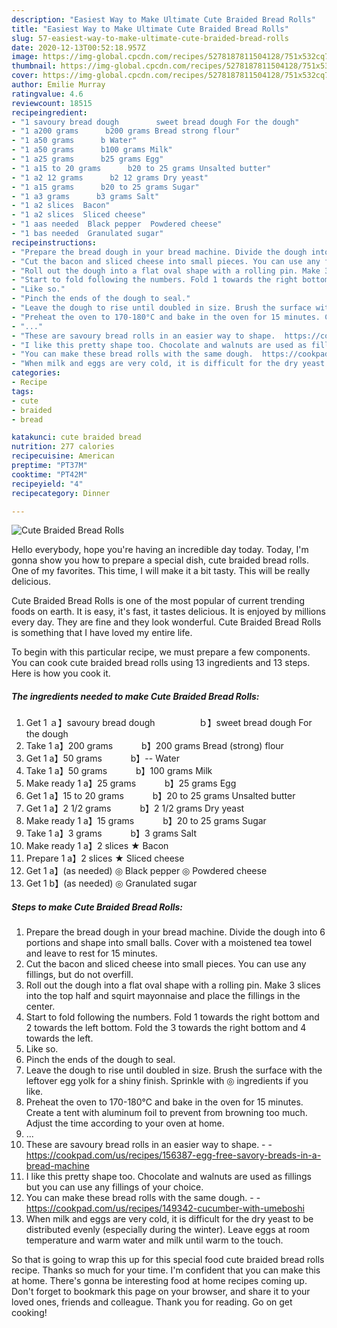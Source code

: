 ```yaml
---
description: "Easiest Way to Make Ultimate Cute Braided Bread Rolls"
title: "Easiest Way to Make Ultimate Cute Braided Bread Rolls"
slug: 57-easiest-way-to-make-ultimate-cute-braided-bread-rolls
date: 2020-12-13T00:52:18.957Z
image: https://img-global.cpcdn.com/recipes/5278187811504128/751x532cq70/cute-braided-bread-rolls-recipe-main-photo.jpg
thumbnail: https://img-global.cpcdn.com/recipes/5278187811504128/751x532cq70/cute-braided-bread-rolls-recipe-main-photo.jpg
cover: https://img-global.cpcdn.com/recipes/5278187811504128/751x532cq70/cute-braided-bread-rolls-recipe-main-photo.jpg
author: Emilie Murray
ratingvalue: 4.6
reviewcount: 18515
recipeingredient:
- "1 savoury bread dough　　　　　sweet bread dough For the dough"
- "1 a200 grams 　　　b200 grams Bread strong flour"
- "1 a50 grams 　　　b Water"
- "1 a50 grams 　　　b100 grams Milk"
- "1 a25 grams 　　　b25 grams Egg"
- "1 a15 to 20 grams 　　　b20 to 25 grams Unsalted butter"
- "1 a2 12 grams 　　　b2 12 grams Dry yeast"
- "1 a15 grams 　　　b20 to 25 grams Sugar"
- "1 a3 grams 　　　b3 grams Salt"
- "1 a2 slices  Bacon"
- "1 a2 slices  Sliced cheese"
- "1 aas needed  Black pepper  Powdered cheese"
- "1 bas needed  Granulated sugar"
recipeinstructions:
- "Prepare the bread dough in your bread machine. Divide the dough into 6 portions and shape into small balls. Cover with a moistened tea towel and leave to rest for 15 minutes."
- "Cut the bacon and sliced cheese into small pieces. You can use any fillings, but do not overfill."
- "Roll out the dough into a flat oval shape with a rolling pin. Make 3 slices into the top half and squirt mayonnaise and place the fillings in the center."
- "Start to fold following the numbers. Fold 1 towards the right bottom and 2 towards the left bottom. Fold the 3 towards the right bottom and 4 towards the left."
- "Like so."
- "Pinch the ends of the dough to seal."
- "Leave the dough to rise until doubled in size. Brush the surface with the leftover egg yolk for a shiny finish. Sprinkle with ◎ ingredients if you like."
- "Preheat the oven to 170-180°C and bake in the oven for 15 minutes. Create a tent with aluminum foil to prevent from browning too much. Adjust the time according to your oven at home."
- "..."
- "These are savoury bread rolls in an easier way to shape.  https://cookpad.com/us/recipes/156387-egg-free-savory-breads-in-a-bread-machine"
- "I like this pretty shape too. Chocolate and walnuts are used as fillings but you can use any fillings of your choice."
- "You can make these bread rolls with the same dough.  https://cookpad.com/us/recipes/149342-cucumber-with-umeboshi"
- "When milk and eggs are very cold, it is difficult for the dry yeast to be distributed evenly (especially during the winter). Leave eggs at room temperature and warm water and milk until warm to the touch."
categories:
- Recipe
tags:
- cute
- braided
- bread

katakunci: cute braided bread 
nutrition: 277 calories
recipecuisine: American
preptime: "PT37M"
cooktime: "PT42M"
recipeyield: "4"
recipecategory: Dinner

---
```



![Cute Braided Bread Rolls](https://img-global.cpcdn.com/recipes/5278187811504128/751x532cq70/cute-braided-bread-rolls-recipe-main-photo.jpg)

Hello everybody, hope you're having an incredible day today. Today, I'm gonna show you how to prepare a special dish, cute braided bread rolls. One of my favorites. This time, I will make it a bit tasty. This will be really delicious.



Cute Braided Bread Rolls is one of the most popular of current trending foods on earth. It is easy, it's fast, it tastes delicious. It is enjoyed by millions every day. They are fine and they look wonderful. Cute Braided Bread Rolls is something that I have loved my entire life.


To begin with this particular recipe, we must prepare a few components. You can cook cute braided bread rolls using 13 ingredients and 13 steps. Here is how you cook it.

<!--inarticleads1-->

##### The ingredients needed to make Cute Braided Bread Rolls:

1. Get 1 ａ】savoury bread dough　　　　　ｂ】sweet bread dough For the dough
1. Take 1 a】200 grams 　　　b】200 grams Bread (strong) flour
1. Get 1 a】50 grams 　　　b】-- Water
1. Take 1 a】50 grams 　　　b】100 grams Milk
1. Make ready 1 a】25 grams 　　　b】25 grams Egg
1. Get 1 a】15 to 20 grams 　　　b】20 to 25 grams Unsalted butter
1. Get 1 a】2 1/2 grams 　　　b】2 1/2 grams Dry yeast
1. Make ready 1 a】15 grams 　　　b】20 to 25 grams Sugar
1. Take 1 a】3 grams 　　　b】3 grams Salt
1. Make ready 1 a】2 slices ★ Bacon
1. Prepare 1 a】2 slices ★ Sliced cheese
1. Get 1 a】(as needed) ◎ Black pepper ◎ Powdered cheese
1. Get 1 b】(as needed) ◎ Granulated sugar




<!--inarticleads2-->

##### Steps to make Cute Braided Bread Rolls:

1. Prepare the bread dough in your bread machine. Divide the dough into 6 portions and shape into small balls. Cover with a moistened tea towel and leave to rest for 15 minutes.
1. Cut the bacon and sliced cheese into small pieces. You can use any fillings, but do not overfill.
1. Roll out the dough into a flat oval shape with a rolling pin. Make 3 slices into the top half and squirt mayonnaise and place the fillings in the center.
1. Start to fold following the numbers. Fold 1 towards the right bottom and 2 towards the left bottom. Fold the 3 towards the right bottom and 4 towards the left.
1. Like so.
1. Pinch the ends of the dough to seal.
1. Leave the dough to rise until doubled in size. Brush the surface with the leftover egg yolk for a shiny finish. Sprinkle with ◎ ingredients if you like.
1. Preheat the oven to 170-180°C and bake in the oven for 15 minutes. Create a tent with aluminum foil to prevent from browning too much. Adjust the time according to your oven at home.
1. ...
1. These are savoury bread rolls in an easier way to shape. -  - https://cookpad.com/us/recipes/156387-egg-free-savory-breads-in-a-bread-machine
1. I like this pretty shape too. Chocolate and walnuts are used as fillings but you can use any fillings of your choice.
1. You can make these bread rolls with the same dough. -  - https://cookpad.com/us/recipes/149342-cucumber-with-umeboshi
1. When milk and eggs are very cold, it is difficult for the dry yeast to be distributed evenly (especially during the winter). Leave eggs at room temperature and warm water and milk until warm to the touch.




So that is going to wrap this up for this special food cute braided bread rolls recipe. Thanks so much for your time. I'm confident that you can make this at home. There's gonna be interesting food at home recipes coming up. Don't forget to bookmark this page on your browser, and share it to your loved ones, friends and colleague. Thank you for reading. Go on get cooking!
